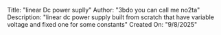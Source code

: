 Title: "linear Dc power suplly"
Author: "3bdo you can call me no2ta" 
Description: "linear dc power supply built from scratch that have variable voltage and fixed one for some constants"
Created On: "9/8/2025"
